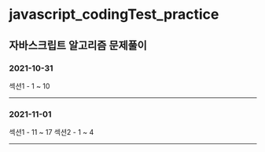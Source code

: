 # javascript_codingTest_practice
## 자바스크립트 알고리즘 문제풀이

### 2021-10-31
섹션1 - 1 ~ 10
___

### 2021-11-01
섹션1 - 11 ~ 17
섹션2 - 1 ~ 4
___
